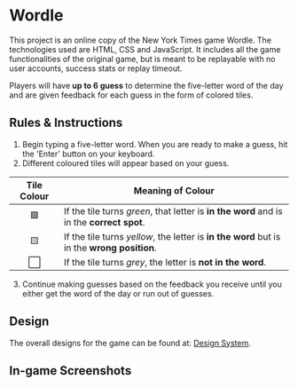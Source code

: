# Wordle

This project is an online copy of the New York Times game Wordle. The technologies used are HTML, CSS and JavaScript. It includes all the game functionalities of the original game, but is meant to be replayable with no user accounts, success stats or replay timeout.

Players will have **up to 6 guess** to determine the five-letter word of the day and are given feedback for each guess in the form of colored tiles.

## Rules & Instructions

1. Begin typing a five-letter word. When you are ready to make a guess, hit the 'Enter' button on your keyboard.
2. Different coloured tiles will appear based on your guess.

| Tile Colour | Meaning of Colour
| :---: | ---
| 🟩 | If the tile turns *green*, that letter is **in the word** and is in the **correct spot**. 
| 🟨    | If the tile turns *yellow*, the letter is **in the word** but is in the **wrong position**. 
| ⬜ | If the tile turns *grey*, the letter is **not in the word**.
3. Continue making guesses based on the feedback you receive until you either get the word of the day or  run out of guesses.

## Design

The overall designs for the game can be found at: [Design System](docs/design_system.md).

## In-game Screenshots
